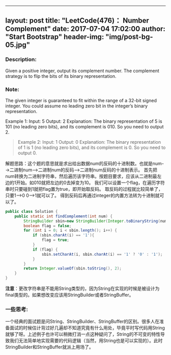 
---
layout:     post
title:      "LeetCode(476)： Number Complement"
date:       2017-07-04 17:02:00
author:     "Start Bootstrap"
header-img: "img/post-bg-05.jpg"
---


### Description:

Given a positive integer, output its complement number. The complement strategy is to flip the bits of its binary representation.

### Note:

The given integer is guaranteed to fit within the range of a 32-bit signed integer.
You could assume no leading zero bit in the integer’s binary representation.
 
> 
Example 1:
Input: 5
Output: 2
Explanation: The binary representation of 5 is 101 (no leading zero bits), and its complement is 010. So you need to output 2.
 

> Example 2:
Input: 1
Output: 0
Explanation: The binary representation of 1 is 1 (no leading zero bits), and its complement is 0. So you need to output 0.



解题思路：这个题的意思就是求出给出数据num的反码的十进制数。也就是num-->二进制num-->二进制num的反码-->二进制num反码的十进制表示。
首先把num转换为二进制字符串，然后遍历该字符串。按题目要求，应该从二进制最左边的1开始。如010就把左边的0去掉变为10。
我们可以设置一个flag，在遍历字符串时只要碰到1就把flag置为true，即开始取反码。
取反码的过程就比较简单了，只要1-->0 0-->1就可以了。
得到反码后再通过integer的内置方法转为十进制就可以了。
　　
```java
public class Solution {
    public static int findComplement(int num) {
        StringBuilder sbin=new StringBuilder(Integer.toBinaryString(num));
        boolean flag = false;
        for (int i = 0; i < sbin.length(); i++) {
            if (sbin.charAt(i) == '1'){
                flag = true;
            }
            if (flag) {
                sbin.setCharAt(i, sbin.charAt(i) == '1' ? '0' : '1');
            }
        }
        return Integer.valueOf(sbin.toString(), 2);
    }
}
```
**注意**：更改字符串是不能用String类型的，因为String在实现的时候是被设计为final类型的。如果想改变应该用StringBuilder或者StringBuffer。


### 一些思考:
一个经典的面试题是问String、StringBuilder、StringBuffer的区别。很多人在准备面试的时候估计背过好几遍却不知道究竟有什么用处，毕竟平时写代码用String就够了呀。上述例子也许可以稍微打消一点这种疑问了，String的不可变的特性导致我们无法简单地实现需要的代码逻辑（当然，用String也是可以实现的）。此时StringBuilder和StringBuffer就派上用场了。








